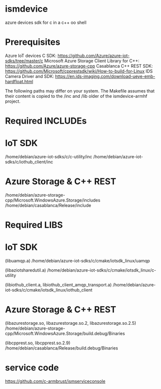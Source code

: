 # ismdevice
azure devices sdk for c in a c++ oo shell

# Prerequisites
Azure IoT devices C SDK: https://github.com/Azure/azure-iot-sdks/tree/master/c
Microsoft Azure Storage Client Library for C++: https://github.com/Azure/azure-storage-cpp
Casablanca C++ REST SDK: https://github.com/Microsoft/cpprestsdk/wiki/How-to-build-for-Linux
IDS Camera Driver and SDK: https://en.ids-imaging.com/download-ueye-emb-hardfloat.html

The following paths may differ on your system. The Makefile assumes that their content is copied to the /inc and /lib older of the ismdevice-armhf project.

# Required INCLUDEs
# IoT SDK
/home/debian/azure-iot-sdks/c/c-utility/inc
/home/debian/azure-iot-sdks/c/iothub_client/inc
# Azure Storage & C++ REST
/home/debian/azure-storage-cpp/Microsoft.WindowsAzure.Storage/includes
/home/debian/casablanca/Release/include

# Required LIBS
# IoT SDK
(libuamqp.a)
/home/debian/azure-iot-sdks/c/cmake/iotsdk_linux/uamqp

(libaziotsharedutil.a)
/home/debian/azure-iot-sdks/c/cmake/iotsdk_linux/c-utility

(libiothub_client.a, libiothub_client_amqp_transport.a)
/home/debian/azure-iot-sdks/c/cmake/iotsdk_linux/iothub_client

# Azure Storage & C++ REST
(libazurestorage.so, libazurestorage.so.2, libazurestorage.so.2.5)
/home/debian/azure-storage-cpp/Microsoft.WindowsAzure.Storage/build.debug/Binaries

(libcpprest.so, libcpprest.so.2.9)
/home/debian/casablanca/Release/build.debug/Binaries

# service code
https://github.com/c-armbrust/ismserviceconsole
